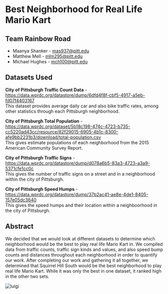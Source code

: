 # Best Neighborhood for Real Life Mario Kart

## Team Rainbow Road
- Maanya Shanker - mas937@pitt.edu
- Matthew Mell - mlm295@pitt.edu
- Michael Hughes - mch100@pitt.edu

## Datasets Used
**City of Pittsburgh Traffic Count Data** - https://data.wprdc.org/datastore/dump/6dfd4f8f-cbf5-4917-a5eb-fd07f4403167  
This dataset provides average daily car and also bike traffic rates, among other statistics through each Pittsburgh neighborhood.  

**City of Pittsburgh Total Population** - https://data.wprdc.org/dataset/5b18c198-474c-4723-b735-cc5220ad43cc/resource/82f29015-6905-4b1c-8300-afe9bb2231b3/download/total-population.csv  
This gives estimate populations of each neighborhood from the 2015 American Community Survey Report.  

**City of Pittsburgh Traffic Signs** - https://data.wprdc.org/datastore/dump/d078a6b5-83a3-4723-a3a9-5371cfe1cc0c  
This gives the number of traffic signs on a street and in a neighborhood within the city of Pittsburgh.

**City of Pittsburgh Speed Humps** - https://data.wprdc.org/datastore/dump/37b2ac41-ae8e-4de1-8405-157e05dc3640   
This gives the speed humps and their location within a neighboorhood in the city of Pittsburgh.


## Abstract
We decided that we would look at different datasets to determine which neighborhood would be the best to play real life Mario Kart in. We compiled data from traffic counts, traffic sign kinds and values, and also speed bump counts and distances throughout each neighborhood in order to quantify our work. After completing our work and gathering it all together, we determined that Squirrel Hill South would be the best neighborhood to play real life Mario Kart. While it was only the best in one dataset, it ranked high in the other two sets.

![luigi](https://media.giphy.com/media/xUOxeSmFd00VhzqHQY/giphy.gif)
